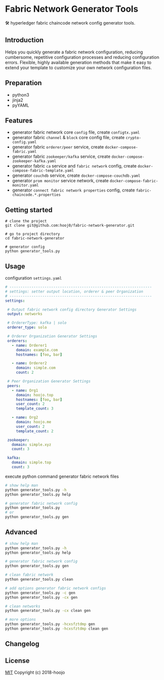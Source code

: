  # Fabric Network Generator Tools
:hammer_and_wrench: hyperledger fabric chaincode network config generator tools.
 
 ## Introduction
  
  Helps you quickly generate a fabric network configuration, reducing cumbersome, repetitive configuration processes and reducing configuration errors. Flexible, highly available generation methods that make it easy to extend your template to customize your own network configuration files.
 ## Preparation
 + python3
 + jinja2
 + pyYAML
 
 ## Features
 
 + generator fabric network core `config` file, create `configtx.yaml`
 + generator fabric `channel` & `block` core config file, create `crypto-config.yaml`
 + generator fabric `orderer/peer` service, create `docker-compose-fabric.yaml`
 + generator fabric `zookeeper/kafka` service, create `docker-compose-zookeeper-kafka.yaml`
 + generator fabric `ca` service and `fabric network` config, create `docker-compose-fabric-template.yaml`
 + generator `couchdb` service, create `docker-compose-couchdb.yaml`
 + generator `prom monitor` service network, create `docker-compose-fabric-monitor.yaml`
 + generator `connect fabric network properties` config, create `fabric-chaincode.*.properties`
 
 ## Getting started
 ```shell
# clone the project
git clone git@github.com:hooj0/fabric-network-generator.git

# go to project directory
cd fabric-network-generator

# generator config
python generator_tools.py
 ```
 
 ## Usage
 configuration `settings.yaml`
 ```yaml
# -----------------------------------------------------------------
# settings: setter output location, orderer & peer Organization
# -----------------------------------------------------------------
settings:

  # Output fabric network config directory Generator Settings
  output: networks

  # OrdererType: kafka | solo
  orderer_type: solo

  # Orderer Organization Generator Settings
  orderers:
    - name: Orderer1
      domain: example.com
      hostnames: [foo, bar]

    - name: Orderer2
      domain: simple.com
      count: 2

  # Peer Organization Generator Settings
  peers:
    - name: Org1
      domain: hoojo.top
      hostnames: [foo, bar]
      user_count: 2
      template_count: 3

    - name: Org2
      domain: hoojo.me
      user_count: 2
      template_count: 2

  zookeeper:
    domain: simple.xyz
    count: 3

  kafka:
    domain: simple.top
    count: 3
```

execute python command generator fabric network files 
 ```sh
# show help man 
python generator_tools.py -h
python generator_tools.py help

# generator fabric network config
python generator_tools.py
# or
python generator_tools.py gen
```
 
 ## Advanced
  ```bash
 # show help man 
 python generator_tools.py -h
 python generator_tools.py help
 
 # generator fabric network config
 python generator_tools.py gen
 
 # clean fabric network
 python generator_tools.py clean
 
 # add options generator fabric network configs
 python generator_tools.py -c gen
 python generator_tools.py -cx gen
 
 # clean networks
 python generator_tools.py -cx clean gen
 
 # more options
 python generator_tools.py -hcxsfztdmp gen
 python generator_tools.py -hcxsfztdmp clean gen
 ```
 ## Changelog
 
 ## License
[MIT](LICENSE) 
Copyright (c) 2018-hoojo